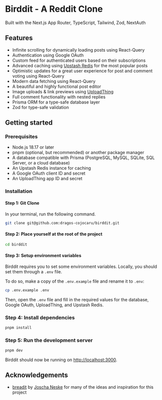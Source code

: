 # Birddit - A Reddit Clone

Built with the Next.js App Router, TypeScript, Tailwind, Zod, NextAuth

## Features

- Infinite scrolling for dynamically loading posts using React-Query
- Authentication using Google OAuth
- Custom feed for authenticated users based on their subscriptions
- Advanced caching using [Upstash Redis](https://upstash.com/?utm_source=Josh2) for the most popular posts
- Optimistic updates for a great user experience for post and comment voting using React-Query
- Modern data fetching using React-Query
- A beautiful and highly functional post editor
- Image uploads & link previews using [UploadThing](https://uploadthing.com/)
- Full comment functionality with nested replies
- Prisma ORM for a type-safe database layer
- Zod for type-safe validation

## Getting started

### Prerequisites

- Node.js 18.17 or later
- pnpm (optional, but recommended) or another package manager
- A database compatible with Prisma (PostgreSQL, MySQL, SQLite, SQL Server, or a cloud database)
- An Upstash Redis instance for caching
- A Google OAuth client ID and secret
- An UploadThing app ID and secret

### Installation

#### Step 1: Git Clone

In your terminal, run the following command.

```bash
git clone git@github.com:dragos-cojocaru/birddit.git
```

#### Step 2: Place yourself at the root of the project

```bash
cd birddit
```

#### Step 3: Setup environment variables

Birddit requires you to set some environment variables. Locally, you should set them through a `.env` file.

To do so, make a copy of the `.env.example` file and rename it to `.env`:

```bash
cp .env.example .env
```

Then, open the `.env` file and fill in the required values for the database, Google OAuth, UploadThing, and Upstash Redis.

### Step 4: Install dependencies

```bash
pnpm install
```

### Step 5: Run the development server

```bash
pnpm dev
```

Birddit should now be running on [http://localhost:3000](http://localhost:3000).

## Acknowledgements

- [breadit](https://github.com/joschan21/breadit) by [Joscha Neske](https://github.com/joschan21) for many of the ideas and inspiration for this project
